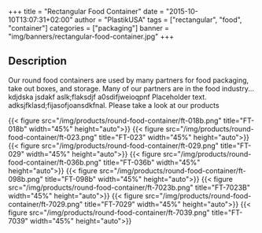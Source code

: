 +++
title = "Rectangular Food Container"
date = "2015-10-10T13:07:31+02:00"
author = "PlastikUSA"
tags = ["rectangular", "food", "container"]
categories = ["packaging"]
banner = "img/banners/rectangular-food-container.jpg"
+++

## Description
Our round food containers are used by many partners for food packaging, take out boxes, and storage. Many of our partners are in the food industry... kdjdska jsdakf aslk;flaksdjf a0sdifjweioqpnf Placeholder text. adksjfklasd;fijasofjoansdkfnal. Please take a look at our products

{{< figure src="/img/products/round-food-container/ft-018b.png" title="FT-018b" width="45%" height="auto">}} 
{{< figure src="/img/products/round-food-container/ft-023.png" title="FT-023" width="45%" height="auto">}} 
{{< figure src="/img/products/round-food-container/ft-029.png" title="FT-029" width="45%" height="auto">}} 
{{< figure src="/img/products/round-food-container/ft-036b.png" title="FT-036b" width="45%" height="auto">}} 
{{< figure src="/img/products/round-food-container/ft-098b.png" title="FT-098b" width="45%" height="auto">}} 
{{< figure src="/img/products/round-food-container/ft-7023b.png" title="FT-7023B" width="45%" height="auto">}} 
{{< figure src="/img/products/round-food-container/ft-7029.png" title="FT-7029" width="45%" height="auto">}} 
{{< figure src="/img/products/round-food-container/ft-7039.png" title="FT-7039" width="45%" height="auto">}} 
